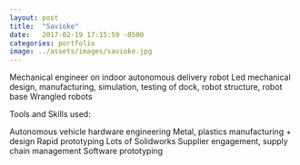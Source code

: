 ```yaml
---
layout: post
title:  "Savioke"
date:   2017-02-19 17:15:59 -0500
categories: portfolio
image: ../assets/images/savioke.jpg
---
```


Mechanical engineer on indoor autonomous delivery robot
Led mechanical design, manufacturing, simulation, testing of dock, robot structure, robot base
Wrangled robots


Tools and Skills used:

Autonomous vehicle hardware engineering
Metal, plastics manufacturing + design
Rapid prototyping
Lots of Solidworks
Supplier engagement, supply chain management
Software prototyping

